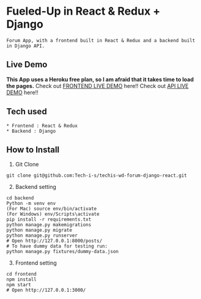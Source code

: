 # Fueled-Up in React & Redux + Django
```
Forum App, with a frontend built in React & Redux and a backend built in Django API.
```
## Live Demo
**This App uses a Heroku free plan, so I am afraid that it takes time to load the pages.**
Check out [FRONTEND LIVE DEMO](https://frontend-fueledup.herokuapp.com/) here!!
Check out [API LIVE DEMO](https://backend-fueledup.herokuapp.com/) here!!
## Tech used
```
* Frontend : React & Redux
* Backend : Django
```
## How to Install
1. Git Clone
```
git clone git@github.com:Tech-i-s/techis-wd-forum-django-react.git
```
2. Backend setting
```
cd backend
Python -m venv env
(For Mac) source env/bin/activate
(For Windows) env/Scripts\activate
pip install -r requirements.txt
python manage.py makemigrations
python manage.py migrate
python manage.py runserver
# Open http://127.0.0.1:8000/posts/
# To have dummy data for testing run:
python manage.py fixtures/dummy-data.json
```
3. Frontend setting
```
cd frontend
npm install
npm start
# Open http://127.0.0.1:3000/
```
